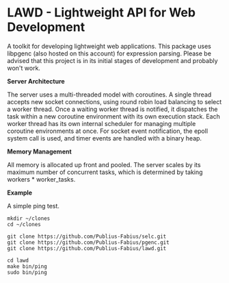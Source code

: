 # LAWD - Lightweight API for Web Development

A toolkit for developing lightweight web applications.  This package uses 
libpgenc (also hosted on this account) for expression parsing.  Please be 
advised that this project is in its initial stages of development and 
probably won't work.

**Server Architecture**

The server uses a multi-threaded model with coroutines.  A single thread 
accepts new socket connections, using round robin load balancing to select 
a worker thread.  Once a waiting worker thread is notified, it dispatches 
the task within a new coroutine environment with its own execution stack. 
Each worker thread has its own internal scheduler for managing multiple 
coroutine environments at once. For socket event notification, the epoll 
system call is used, and timer events are handled with a binary heap.

**Memory Management**

All memory is allocated up front and pooled.  The server scales by its 
maximum number of concurrent tasks, which is determined by taking 
workers * worker_tasks.

**Example**

A simple ping test.

```
mkdir ~/clones
cd ~/clones

git clone https://github.com/Publius-Fabius/selc.git
git clone https://github.com/Publius-Fabius/pgenc.git
git clone https://github.com/Publius-Fabius/lawd.git

cd lawd
make bin/ping
sudo bin/ping
```
